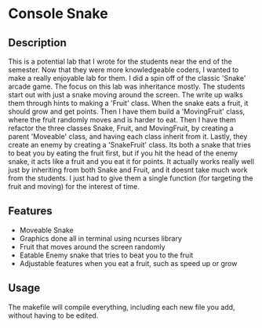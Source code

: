 # Console Snake

## Description
This is a potential lab that I wrote for the students near the end of the semester. Now that they were more knowledgeable coders, I wanted to make a really enjoyable lab for them. I did a spin off of the classic 'Snake' arcade game. The focus on this lab was inheritance mostly. The students start out with just a snake moving around the screen. The write up walks them through hints to making a 'Fruit' class. When the snake eats a fruit, it should grow and get points. Then I have them build a 'MovingFruit' class, where the fruit randomly moves and is harder to eat. Then I have them refactor the three classes Snake, Fruit, and MovingFruit, by creating a parent 'Moveable' class, and having each class inherit from it. Lastly, they create an enemy by creating a 'SnakeFruit' class. Its both a snake that tries to beat you by eating the fruit first, but if you hit the head of the enemy snake, it acts like a fruit and you eat it for points. It actually works really well just by inheriting from both Snake and Fruit, and it doesnt take much work from the students. I just had to give them a single function (for targeting the fruit and moving) for the interest of time.

## Features
- Moveable Snake
- Graphics done all in terminal using ncurses library
- Fruit that moves around the screen randomly
- Eatable Enemy snake that tries to beat you to the fruit
- Adjustable features when you eat a fruit, such as speed up or grow

## Usage
The makefile will compile everything, including each new file you add, without having to be edited.

